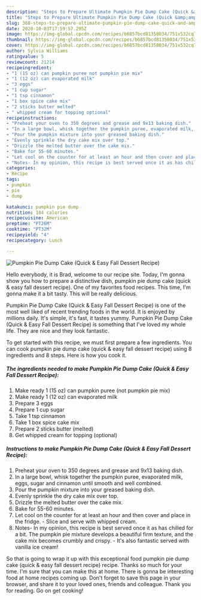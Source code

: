 ```yaml
---
description: "Steps to Prepare Ultimate Pumpkin Pie Dump Cake (Quick &amp;amp; Easy Fall Dessert Recipe)"
title: "Steps to Prepare Ultimate Pumpkin Pie Dump Cake (Quick &amp;amp; Easy Fall Dessert Recipe)"
slug: 368-steps-to-prepare-ultimate-pumpkin-pie-dump-cake-quick-and-amp-easy-fall-dessert-recipe
date: 2020-10-03T17:59:57.295Z
image: https://img-global.cpcdn.com/recipes/b6857bcd81358034/751x532cq70/pumpkin-pie-dump-cake-quick-easy-fall-dessert-recipe-recipe-main-photo.jpg
thumbnail: https://img-global.cpcdn.com/recipes/b6857bcd81358034/751x532cq70/pumpkin-pie-dump-cake-quick-easy-fall-dessert-recipe-recipe-main-photo.jpg
cover: https://img-global.cpcdn.com/recipes/b6857bcd81358034/751x532cq70/pumpkin-pie-dump-cake-quick-easy-fall-dessert-recipe-recipe-main-photo.jpg
author: Sylvia Williams
ratingvalue: 5
reviewcount: 21214
recipeingredient:
- "1 (15 oz) can pumpkin puree not pumpkin pie mix"
- "1 (12 oz) can evaporated milk"
- "3 eggs"
- "1 cup sugar"
- "1 tsp cinnamon"
- "1 box spice cake mix"
- "2 sticks butter melted"
- " whipped cream for topping optional"
recipeinstructions:
- "Preheat your oven to 350 degrees and grease and 9x13 baking dish."
- "In a large bowl, whisk together the pumpkin puree, evaporated milk, eggs, sugar and cinnamon until smooth and well combined."
- "Pour the pumpkin mixture into your greased baking dish."
- "Evenly sprinkle the dry cake mix over top."
- "Drizzle the melted butter over the cake mix."
- "Bake for 55-60 minutes."
- "Let cool on the counter for at least an hour and then cover and place in the fridge. Slice and serve with whipped cream."
- "Notes- In my opinion, this recipe is best served once it as has chilled for a bit. The pumpkin pie mixture develops a beautiful firm texture, and the cake mix becomes crumbly and crispy. It&#39;s also fantastic served with vanilla ice cream!"
categories:
- Recipe
tags:
- pumpkin
- pie
- dump

katakunci: pumpkin pie dump 
nutrition: 184 calories
recipecuisine: American
preptime: "PT26M"
cooktime: "PT32M"
recipeyield: "4"
recipecategory: Lunch

---
```



![Pumpkin Pie Dump Cake (Quick &amp; Easy Fall Dessert Recipe)](https://img-global.cpcdn.com/recipes/b6857bcd81358034/751x532cq70/pumpkin-pie-dump-cake-quick-easy-fall-dessert-recipe-recipe-main-photo.jpg)

Hello everybody, it is Brad, welcome to our recipe site. Today, I'm gonna show you how to prepare a distinctive dish, pumpkin pie dump cake (quick &amp; easy fall dessert recipe). One of my favorites food recipes. This time, I'm gonna make it a bit tasty. This will be really delicious.



Pumpkin Pie Dump Cake (Quick &amp; Easy Fall Dessert Recipe) is one of the most well liked of recent trending foods in the world. It is enjoyed by millions daily. It's simple, it's fast, it tastes yummy. Pumpkin Pie Dump Cake (Quick &amp; Easy Fall Dessert Recipe) is something that I've loved my whole life. They are nice and they look fantastic.


To get started with this recipe, we must first prepare a few ingredients. You can cook pumpkin pie dump cake (quick &amp; easy fall dessert recipe) using 8 ingredients and 8 steps. Here is how you cook it.

<!--inarticleads1-->

##### The ingredients needed to make Pumpkin Pie Dump Cake (Quick &amp; Easy Fall Dessert Recipe):

1. Make ready 1 (15 oz) can pumpkin puree (not pumpkin pie mix)
1. Make ready 1 (12 oz) can evaporated milk
1. Prepare 3 eggs
1. Prepare 1 cup sugar
1. Take 1 tsp cinnamon
1. Take 1 box spice cake mix
1. Prepare 2 sticks butter (melted)
1. Get  whipped cream for topping (optional)




<!--inarticleads2-->

##### Instructions to make Pumpkin Pie Dump Cake (Quick &amp; Easy Fall Dessert Recipe):

1. Preheat your oven to 350 degrees and grease and 9x13 baking dish.
1. In a large bowl, whisk together the pumpkin puree, evaporated milk, eggs, sugar and cinnamon until smooth and well combined.
1. Pour the pumpkin mixture into your greased baking dish.
1. Evenly sprinkle the dry cake mix over top.
1. Drizzle the melted butter over the cake mix.
1. Bake for 55-60 minutes.
1. Let cool on the counter for at least an hour and then cover and place in the fridge. - Slice and serve with whipped cream.
1. Notes- In my opinion, this recipe is best served once it as has chilled for a bit. The pumpkin pie mixture develops a beautiful firm texture, and the cake mix becomes crumbly and crispy. - It&#39;s also fantastic served with vanilla ice cream!




So that is going to wrap it up with this exceptional food pumpkin pie dump cake (quick &amp; easy fall dessert recipe) recipe. Thanks so much for your time. I'm sure that you can make this at home. There is gonna be interesting food at home recipes coming up. Don't forget to save this page in your browser, and share it to your loved ones, friends and colleague. Thank you for reading. Go on get cooking!
